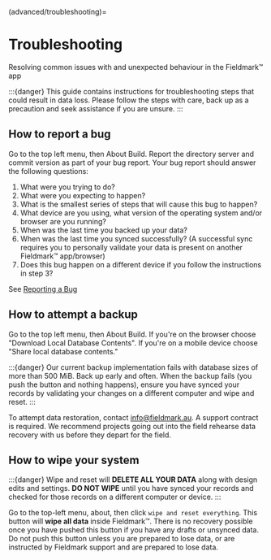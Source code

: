 (advanced/troubleshooting)=

# Troubleshooting

Resolving common issues with and unexpected behaviour in the Fieldmark™ app

:::{danger}
This guide contains instructions for troubleshooting steps that could result in data loss. Please follow the steps with care, back up as a precaution and seek assistance if you are unsure.
:::

## How to report a bug

Go to the top left menu, then About Build. Report the directory server and commit version as part of your bug report. Your bug report should answer the following questions:

1. What were you trying to do?
2. What were you expecting to happen?
3. What is the smallest series of steps that will cause this bug to happen?
4. What device are you using, what version of the operating system and/or browser are you running?
5. When was the last time you backed up your data?
6. When was the last time you synced successfully? (A successful sync requires you to personally validate your data is present on another Fieldmark™ app/browser)
7. Does this bug happen on a different device if you follow the instructions in step 3?

See [Reporting a Bug](advanced/bug-report)

## How to attempt a backup

Go to the top left menu, then About Build. If you're on the browser choose "Download Local Database Contents". If you're on a mobile device choose "Share local database contents."

:::{danger}
Our current backup implementation fails with database sizes of more than 500 MiB. Back up early and often. When the backup fails (you push the button and nothing happens), ensure you have synced your records by validating your changes on a different computer and wipe and reset.
:::

To attempt data restoration, contact info@fieldmark.au. A support contract is required. We recommend projects going out into the field rehearse data recovery with us before they depart for the field.

## How to wipe your system

:::{danger}
Wipe and reset will **DELETE ALL YOUR DATA** along with design edits and settings. **DO NOT WIPE** until you have synced your records and checked for those records on a different computer or device.
:::

Go to the top-left menu, about, then click `wipe and reset everything`. This button will **wipe all data** inside Fieldmark™. There is no recovery possible once you have pushed this button if you have any drafts or unsynced data. Do not push this button unless you are prepared to lose data, or are instructed by Fieldmark support and are prepared to lose data.

